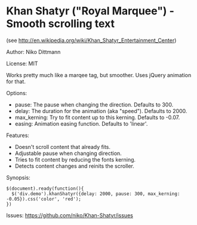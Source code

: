 Khan Shatyr ("Royal Marquee") - Smooth scrolling text
===========

(see http://en.wikipedia.org/wiki/Khan_Shatyr_Entertainment_Center)

Author: Niko Dittmann

License: MIT

Works pretty much like a marqee tag, but smoother. Uses jQuery animation for that.

Options:

* pause:       The pause when changing the direction. Defaults to 300.
* delay:       The duration for the animation (aka "speed"). Defaults to 2000.
* max_kerning: Try to fit content up to this kerning. Defaults to -0.07.
* easing:      Animation easing function. Defaults to 'linear'.

Features:

* Doesn't scroll content that already fits.
* Adjustable pause when changing direction.
* Tries to fit content by reducing the fonts kerning.
* Detects content changes and reinits the scroller.

Synopsis:

```
$(document).ready(function(){
  $('div.demo').khanShatyr({delay: 2000, pause: 300, max_kerning: -0.05}).css('color', 'red');
})
```

Issues: https://github.com/niko/Khan-Shatyr/issues
